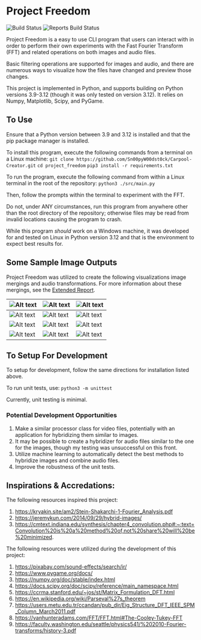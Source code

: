 # Project Freedom

![Build Status](https://github.com/Sn00pyW00dst0ck/project_freedom/actions/workflows/pipeline.yml/badge.svg?event=push)
![Reports Build Status](https://github.com/Sn00pyW00dst0ck/project_freedom/actions/workflows/latex-build.yml/badge.svg?event=push)

Project Freedom is a easy to use CLI program that
users can interact with in order to perform their own experiments
with the Fast Fourier Transform (FFT) and related operations on both images and audio files.

Basic filtering operations are supported for images and audio, and
there are numerous ways to visualize how the files have changed
and preview those changes.

This project is implemented in Python, and supports building on
Python versions 3.9-3.12 (though it was only tested on version 3.12).
It relies on Numpy, Matplotlib, Scipy, and PyGame.

## To Use

Ensure that a Python version between 3.9 and 3.12 is installed and that 
the pip package manager is installed. 

To install this program, execute the following commands from a terminal on 
a Linux machine:
```git clone https://github.com/Sn00pyW00dst0ck/Carpool-Creator.git```
```cd project_freedom```
```pip3 install -r requirements.txt```

To run the program, execute the following command from within a Linux terminal 
in the root of the repository:
```python3 ./src/main.py```

Then, follow the prompts within the terminal to experiment with the FFT. 

Do not, under ANY circumstances, run this program from anywhere other than the 
root directory of the repository; otherwise files may be read from invalid locations
causing the program to crash. 

While this program *should* work on a Windows machine, it was developed for and tested on
Linux in Python version 3.12 and that is the environment to expect best results for.

## Some Sample Image Outputs

Project Freedom was utilized to create the following visualizations image mergings and audio transformations. For more information about these mergings, see the [Extended Report](/report/extended_report.pdf).

| ![Alt text](/assets/images/einstein.png)  | ![Alt text](/assets/images/monroe.png)  | ![Alt text](/samples/images/einstein_monroe.png) |
| ------------- | ------------- | ------------- |
| ![Alt text](/assets/images/rgb_einstein.png)  | ![Alt text](/assets/images/rgb_monroe.png)  | ![Alt text](/samples/images/rgb_einstein_monroe.png) |
| ![Alt text](/assets/images/einstein.png)  | ![Alt text](/samples/images/einstein_low15.png)  | ![Alt text](/samples/images/einstein_high15.png) |
| ![Alt text](/samples/audio/dog_bark_dry_waveform.png)  | ![Alt text](/samples/audio/cave_ir_waveform.png) | ![Alt text](/samples/audio/dog_bark_dry_convolve_cave_waveform.png) | 


## To Setup For Development

To setup for development, follow the same directions for installation listed above. 

To run unit tests, use:
```python3 -m unittest```

Currently, unit testing is minimal.

### Potential Development Opportunities

1. Make a similar processor class for video files, potentially with an application for hybridizing them similar to images.
2. It may be possible to create a hybridizer for audio files similar to the one for the images, though my testing was unsuccessful on this front.
3. Utilize machine learning to automatically detect the best methods to hybridize images and combine audio files.
4. Improve the robustness of the unit tests.



## Inspirations & Accredations:
The following resources inspired this project:
1. https://kryakin.site/am2/Stein-Shakarchi-1-Fourier_Analysis.pdf
2. https://jeremykun.com/2014/09/29/hybrid-images/
3. https://cmtext.indiana.edu/synthesis/chapter4_convolution.php#:~:text=Convolution%20is%20a%20method%20of,not%20share%20will%20be%20minimized.

The following resources were utilized during the development of this project:
1. https://pixabay.com/sound-effects/search/ir/
2. https://www.pygame.org/docs/
3. https://numpy.org/doc/stable/index.html
4. https://docs.scipy.org/doc/scipy/reference/main_namespace.html
5. https://ccrma.stanford.edu/~jos/st/Matrix_Formulation_DFT.html
6. https://en.wikipedia.org/wiki/Parseval%27s_theorem
7. https://users.metu.edu.tr/ccandan/pub_dir/Eig_Structure_DFT_IEEE_SPM_Column_March2011.pdf
8. https://vanhunteradams.com/FFT/FFT.html#The-Cooley-Tukey-FFT
9. https://faculty.washington.edu/seattle/physics541/%202010-Fourier-transforms/history-3.pdf
